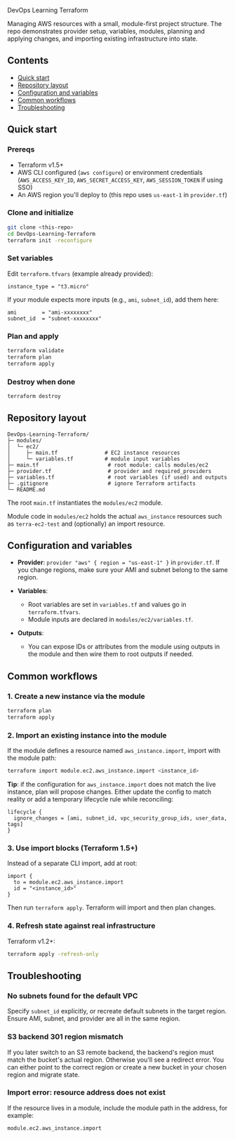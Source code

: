 DevOps Learning Terraform

Managing AWS resources with a small, module-first project structure. The repo demonstrates provider setup, variables, modules, planning and applying changes, and importing existing infrastructure into state.

## Contents

- [Quick start](#quick-start)
- [Repository layout](#repository-layout)
- [Configuration and variables](#configuration-and-variables)
- [Common workflows](#common-workflows)
- [Troubleshooting](#troubleshooting)

## Quick start

### Prereqs

- Terraform v1.5+
- AWS CLI configured (`aws configure`) or environment credentials (`AWS_ACCESS_KEY_ID`, `AWS_SECRET_ACCESS_KEY`, `AWS_SESSION_TOKEN` if using SSO)
- An AWS region you'll deploy to (this repo uses `us-east-1` in `provider.tf`)

### Clone and initialize

```bash
git clone <this-repo>
cd DevOps-Learning-Terraform
terraform init -reconfigure
```

### Set variables

Edit `terraform.tfvars` (example already provided):

```hcl
instance_type = "t3.micro"
```

If your module expects more inputs (e.g., `ami`, `subnet_id`), add them here:

```hcl
ami        = "ami-xxxxxxxx"
subnet_id  = "subnet-xxxxxxxx"
```

### Plan and apply

```bash
terraform validate
terraform plan
terraform apply
```

### Destroy when done

```bash
terraform destroy
```

## Repository layout

```
DevOps-Learning-Terraform/
├─ modules/
│  └─ ec2/
│     ├─ main.tf               # EC2 instance resources
│     └─ variables.tf          # module input variables
├─ main.tf                      # root module: calls modules/ec2
├─ provider.tf                  # provider and required_providers
├─ variables.tf                 # root variables (if used) and outputs
├─ .gitignore                   # ignore Terraform artifacts
└─ README.md
```

The root `main.tf` instantiates the `modules/ec2` module.

Module code in `modules/ec2` holds the actual `aws_instance` resources such as `terra-ec2-test` and (optionally) an import resource.

## Configuration and variables

- **Provider**: `provider "aws" { region = "us-east-1" }` in `provider.tf`. If you change regions, make sure your AMI and subnet belong to the same region.

- **Variables**:
  - Root variables are set in `variables.tf` and values go in `terraform.tfvars`.
  - Module inputs are declared in `modules/ec2/variables.tf`.

- **Outputs**:
  - You can expose IDs or attributes from the module using outputs in the module and then wire them to root outputs if needed.

## Common workflows

### 1. Create a new instance via the module

```bash
terraform plan
terraform apply
```

### 2. Import an existing instance into the module

If the module defines a resource named `aws_instance.import`, import with the module path:

```bash
terraform import module.ec2.aws_instance.import <instance_id>
```

**Tip**: if the configuration for `aws_instance.import` does not match the live instance, plan will propose changes. Either update the config to match reality or add a temporary lifecycle rule while reconciling:

```hcl
lifecycle {
  ignore_changes = [ami, subnet_id, vpc_security_group_ids, user_data, tags]
}
```

### 3. Use import blocks (Terraform 1.5+)

Instead of a separate CLI import, add at root:

```hcl
import {
  to = module.ec2.aws_instance.import
  id = "<instance_id>"
}
```

Then run `terraform apply`. Terraform will import and then plan changes.

### 4. Refresh state against real infrastructure

Terraform v1.2+:

```bash
terraform apply -refresh-only
```

## Troubleshooting

### No subnets found for the default VPC

Specify `subnet_id` explicitly, or recreate default subnets in the target region. Ensure AMI, subnet, and provider are all in the same region.

### S3 backend 301 region mismatch

If you later switch to an S3 remote backend, the backend's region must match the bucket's actual region. Otherwise you'll see a redirect error. You can either point to the correct region or create a new bucket in your chosen region and migrate state.

### Import error: resource address does not exist

If the resource lives in a module, include the module path in the address, for example:

```bash
module.ec2.aws_instance.import
```
